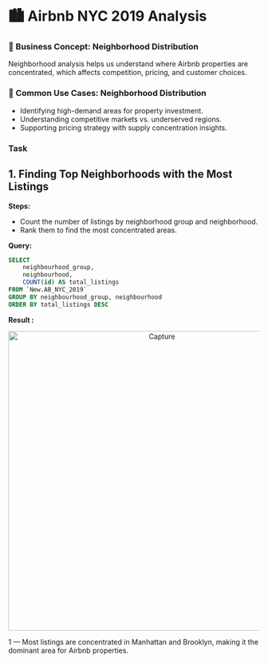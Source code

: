 # 🏙️ Airbnb NYC 2019 Analysis

### **📌 Business Concept: Neighborhood Distribution**

Neighborhood analysis helps us understand where Airbnb properties are concentrated, which affects competition, pricing, and customer choices.

### **📌 Common Use Cases: Neighborhood Distribution**

- Identifying high-demand areas for property investment.
- Understanding competitive markets vs. underserved regions.
- Supporting pricing strategy with supply concentration insights.

### Task

## 1. Finding Top Neighborhoods with the Most Listings

**Steps:**

- Count the number of listings by neighborhood group and neighborhood.
- Rank them to find the most concentrated areas.

**Query:**


```sql
SELECT 
    neighbourhood_group,
    neighbourhood,
    COUNT(id) AS total_listings
FROM `New.AB_NYC_2019`
GROUP BY neighbourhood_group, neighbourhood
ORDER BY total_listings DESC

```
**Result :**

<p align="center">
  <img src="https://github.com/user-attachments/assets/a40c0907-3b58-4ad4-9a91-6a2eb3a59c18" alt="Capture" width="600"/>
</p>

1 — Most listings are concentrated in Manhattan and Brooklyn, making it the dominant area for Airbnb properties. 



